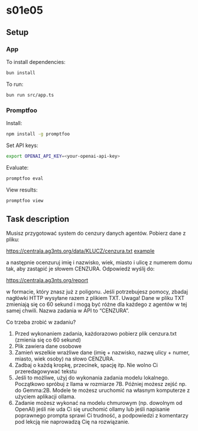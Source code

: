 # s01e05

## Setup

### App

To install dependencies:

```bash
bun install
```

To run:

```bash
bun run src/app.ts
```

### Promptfoo

Install:

```bash
npm install -g promptfoo
```

Set API keys:

```bash
export OPENAI_API_KEY=<your-openai-api-key>
```

Evaluate:

```bash
promptfoo eval
```

View results:

```bash
promptfoo view
```

## Task description

Musisz przygotować system do cenzury danych agentów. Pobierz dane z pliku:

https://centrala.ag3nts.org/data/KLUCZ/cenzura.txt
[example](./resources/cenzura.txt)

a następnie ocenzuruj imię i nazwisko, wiek, miasto i ulicę z numerem domu tak, aby zastąpić je słowem CENZURA. Odpowiedź wyślij do:

https://centrala.ag3nts.org/report

w formacie, który znasz już z poligonu. Jeśli potrzebujesz pomocy, zbadaj nagłówki HTTP wysyłane razem z plikiem TXT. Uwaga! Dane w pliku TXT zmieniają się co 60 sekund i mogą być różne dla każdego z agentów w tej samej chwili. Nazwa zadania w API to “CENZURA”.

Co trzeba zrobić w zadaniu?

1. Przed wykonaniem zadania, każdorazowo pobierz plik cenzura.txt (zmienia się co 60 sekund)
2. Plik zawiera dane osobowe
3. Zamień wszelkie wrażliwe dane (imię + nazwisko, nazwę ulicy + numer, miasto, wiek osoby) na słowo CENZURA.
4. Zadbaj o każdą kropkę, przecinek, spację itp. Nie wolno Ci przeredagowywać tekstu
5. Jeśli to możliwe, użyj do wykonania zadania modelu lokalnego. Początkowo spróbuj z llama w rozmiarze 7B. Później możesz zejść np. do Gemma:2B. Modele te możesz uruchomić na własnym komputerze z użyciem aplikacji ollama.
6. Zadanie możesz wykonać na modelu chmurowym (np. dowolnym od OpenAI) jeśli nie uda Ci się uruchomić ollamy lub jeśli napisanie poprawnego prompta sprawi Ci trudność, a podpowiedzi z komentarzy pod lekcją nie naprowadzą Cię na rozwiązanie.
